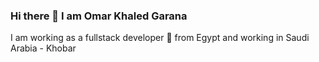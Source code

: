 ### Hi there 👋 I am Omar Khaled Garana

I am working as a fullstack developer 🚀 from Egypt and working in Saudi Arabia - Khobar

<!--
**OmarAllam007/OmarAllam007** is a ✨ _special_ ✨ repository because its `README.md` (this file) appears on your GitHub profile.



- 🔭 I’m currently working on ...
- 🌱 I’m currently learning ...
- 👯 I’m looking to collaborate on ...
- 🤔 I’m looking for help with ...
- 💬 Ask me about ...
- 📫 How to reach me: ...
- 😄 Pronouns: ...
- ⚡ Fun fact: ...
-->
